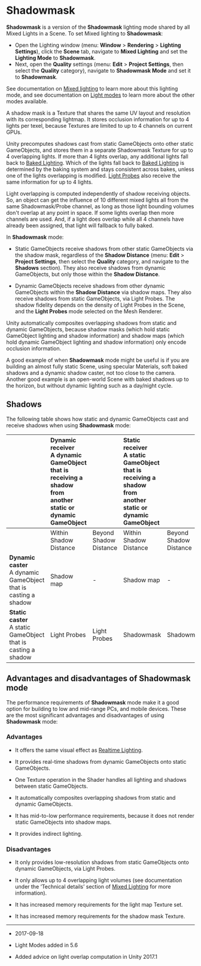 # Shadowmask

__Shadowmask__ is a version of the __Shadowmask__ lighting mode shared by all Mixed Lights in a Scene. To set Mixed lighting to __Shadowmask__:

* Open the Lighting window (menu: __Window__ &gt; __Rendering__ &gt; __Lighting Settings__), click the __Scene__ tab, navigate to __Mixed Lighting__ and set the __Lighting Mode__ to __Shadowmask__.
* Next, open the __Quality__ settings (menu: __Edit__ > __Project Settings__, then select the __Quality__ category), navigate to __Shadowmask Mode__ and set it to __Shadowmask__.

See documentation on [Mixed lighting](LightMode-Mixed) to learn more about this lighting mode, and see documentation on [Light modes](LightModes) to learn more about the other modes available.

A shadow mask is a Texture that shares the same UV layout and resolution with its corresponding lightmap. It stores occlusion information for up to 4 lights per texel, because Textures are limited to up to 4 channels on current GPUs.

Unity precomputes shadows cast from static GameObjects onto other static GameObjects, and stores them in a separate Shadowmask Texture for up to 4 overlapping lights. If more than 4 lights overlap, any additional lights fall back to [Baked Lighting](LightMode-Baked). Which of the lights fall back to [Baked Lighting](LightMode-Baked) is determined by the baking system and stays consistent across bakes, unless one of the lights overlapping is modified. [Light Probes](LightProbes) also receive the same information for up to 4 lights.

Light overlapping is computed independently of shadow receiving objects. So, an object can get the influence of 10 different mixed lights all from the same Shadowmask/Probe channel, as long as those light bounding volumes don't overlap at any point in space. If some lights overlap then more channels are used. And, if a light does overlap while all 4 channels have already been assigned, that light will fallback to fully baked.

In __Shadowmask__ mode:

* Static GameObjects receive shadows from other static GameObjects via the shadow mask, regardless of the __Shadow Distance__ (menu: __Edit__ > __Project Settings__, then select the __Quality__ category, and navigate to the __Shadows__ section). They also receive shadows from dynamic GameObjects, but only those within the __Shadow Distance__.

* Dynamic GameObjects receive shadows from other dynamic GameObjects within the __Shadow Distance__ via shadow maps. They also receive shadows from static GameObjects, via Light Probes. The shadow fidelity depends on the density of Light Probes in the Scene, and the __Light Probes__ mode selected on the Mesh Renderer.

Unity automatically composites overlapping shadows from static and dynamic GameObjects, because shadow masks (which hold static GameObject lighting and shadow information) and shadow maps (which hold dynamic GameObject lighting and shadow information) only encode occlusion information.

A good example of when __Shadowmask__ mode might be useful is if you are building an almost fully static Scene, using specular Materials, soft baked shadows and a dynamic shadow caster, not too close to the camera. Another good example is an open-world Scene with baked shadows up to the horizon, but without dynamic lighting such as a day/night cycle.

## Shadows

The following table shows how static and dynamic GameObjects cast and receive shadows when using __Shadowmask__ mode:

| | __Dynamic receiver__<br/> A dynamic GameObject that is receiving a shadow from another static or dynamic GameObject |  | __Static receiver__<br/> A static GameObject that is receiving a shadow from another static or dynamic GameObject||
|:---|:---|:---|:---|:---|
| | Within Shadow Distance | Beyond Shadow Distance | Within Shadow Distance | Beyond Shadow Distance |
| __Dynamic caster__<br/> A dynamic GameObject that is casting a shadow| Shadow map | - | Shadow map | - |
| __Static caster__<br/> A static GameObject that is casting a shadow| Light Probes | Light Probes | Shadowmask | Shadowmask |

## Advantages and disadvantages of Shadowmask mode

The performance requirements of __Shadowmask__ mode make it a good option for building to low and mid-range PCs, and mobile devices. These are the most significant advantages and disadvantages of using __Shadowmask__ mode:

### Advantages

* It offers the same visual effect as [Realtime Lighting](LightMode-Realtime).

* It provides real-time shadows from dynamic GameObjects onto static GameObjects.

* One Texture operation in the Shader handles all lighting and shadows between static GameObjects.

* It automatically composites overlapping shadows from static and dynamic GameObjects.

* It has mid-to-low performance requirements, because it does not render static GameObjects into shadow maps.

* It provides indirect lighting.

### Disadvantages

* It only provides low-resolution shadows from static GameObjects onto dynamic GameObjects, via Light Probes.

* It only allows up to 4 overlapping light volumes (see documentation under the ‘Technical details’ section of [Mixed Lighting](LightMode-Mixed) for more information).

* It has increased memory requirements for the light map Texture set.

* It has increased memory requirements for the shadow mask Texture.

---

* <span class="page-edit"> 2017-09-18  <!-- include IncludeTextAmendPageSomeEdit --></span>

* <span class="page-history">Light Modes added in 5.6</span>
* <span class="page-history">Added advice on light overlap computation in Unity 2017.1</span>